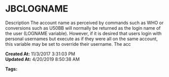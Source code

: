 # JBCLOGNAME

Description The account name as perceived by commands such as WHO or conversions such as U50BB will normally be returned as the login name of the user (LOGNAME variable). However, if it is desired that users login with personal usernames but execute as if they were all on the same account, this variable may be set to override their username. The acc  

**Created At:** 11/3/2017 3:31:03 PM  
**Updated At:** 4/20/2019 8:50:38 AM  

**Tags:**
<badge text='accounts' vertical='middle' />
